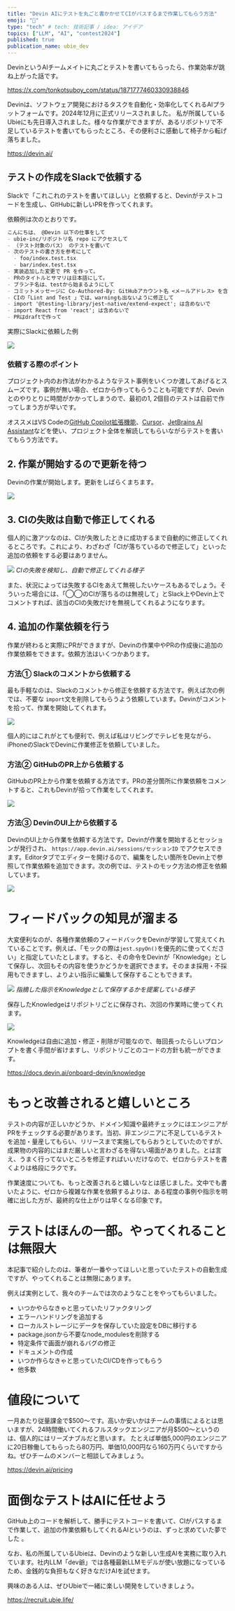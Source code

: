 ```yaml
---
title: "Devin AIにテストを丸ごと書かかせてCIがパスするまで作業してもらう方法"
emoji: "🧪"
type: "tech" # tech: 技術記事 / idea: アイデア
topics: ["LLM", "AI", "contest2024"]
published: true
publication_name: ubie_dev
---
```


DevinというAIチームメイトに丸ごとテストを書いてもらったら、作業効率が跳ね上がった話です。

https://x.com/tonkotsuboy_com/status/1871777460330938846

Devinは、ソフトウェア開発におけるタスクを自動化・効率化してくれるAIプラットフォームです。2024年12月に正式リリースされました。 私が所属しているUbieにも先日導入されました。様々な作業ができますが、あるリポジトリで不足しているテストを書いてもらったところ、その便利さに感動して椅子から転げ落ちました。

https://devin.ai/

## テストの作成をSlackで依頼する

Slackで「これこれのテストを書いてほしい」と依頼すると、Devinがテストコードを生成し、GitHubに新しいPRを作ってくれます。

依頼例は次のとおりです。

```markdown
こんにちは、 @Devin 以下の仕事をして
- ubie-inc/リポジトリ名 repo にアクセスして
- （テスト対象のパス） のテストを書いて
- 次のテストの書き方を参考にして
  - foo/index.test.tsx
  - bar/index.test.tsx
- 実装追加した変更で PR を作って。
- PRのタイトルとサマリは日本語にして。
- ブランチ名は、testから始まるようにして
- コミットメッセージに Co-Authored-By: GitHubアカウント名 <メールアドレス> を含めて
- CIの「Lint and Test 」では、warningも出ないように修正して
- import '@testing-library/jest-native/extend-expect'; は含めないで
- import React from 'react'; は含めないで
- PRはdraftで作って
```

実際にSlackに依頼した例

![](/images/ai-for-test/request-in-slack.png)

### 依頼する際のポイント

プロジェクト内のお作法がわかるようなテスト事例をいくつか渡してあげるとスムーズです。事例が無い場合、ゼロから作ってもらうことも可能ですが、Devinとのやりとりに時間がかかってしまうので、最初の1, 2個目のテストは自前で作ってしまう方が早いです。

オススメはVS Codeの[GitHub Copilot拡張機能](https://marketplace.visualstudio.com/items?itemName=GitHub.copilot)、[Cursor](https://www.cursor.com/)、[JetBrains AI Assistant](https://plugins.jetbrains.com/plugin/22282-jetbrains-ai-assistant)などを使い、プロジェクト全体を解読してもらいながらテストを書いてもらう方法です。

## 2. 作業が開始するので更新を待つ

Devinの作業が開始します。更新をしばらくまちます。

![](/images/ai-for-test/creating.png)


## 3. CIの失敗は自動で修正してくれる

個人的に激アツなのは、CIが失敗したときに成功するまで自動的に修正してくれるところです。これにより、わざわざ「CIが落ちているので修正して」といった追加の依頼をする必要はありません。

![](/images/ai-for-test/fix-ci.png)
*CIの失敗を検知し、自動で修正してくれる様子*


また、状況によっては失敗するCIをあえて無視したいケースもあるでしょう。そういった場合には、「◯◯のCIが落ちるのは無視して」とSlack上やDevin上でコメントすれば、該当のCIの失敗だけを無視してくれるようになります。


## 4. 追加の作業依頼を行う

作業が終わると実際にPRができますが、Devinの作業中やPRの作成後に追加の作業依頼をできます。依頼方法はいくつかあります。

### 方法① Slackのコメントから依頼する

最も手軽なのは、Slackのコメントから修正を依頼する方法です。例えば次の例では、不要な `import`文を削除してもらうよう依頼しています。Devinがコメントを拾って、作業を開始してくれます。

![](/images/ai-for-test/slack-request.png)

個人的にはこれがとても便利で、例えば私はリビングでテレビを見ながら、iPhoneのSlackでDevinに作業修正を依頼していました。

### 方法② GitHubのPR上から依頼する

GitHubのPR上から作業を依頼する方法です。PRの差分箇所に作業依頼をコメントすると、これもDevinが拾って作業をしてくれます。

![](/images/ai-for-test/pr-request.png)


### 方法③ DevinのUI上から依頼する

DevinのUI上から作業を依頼する方法です。Devinが作業を開始するとセッションが発行され、 `https://app.devin.ai/sessions/セッションID` でアクセスできます。Editorタブでエディターを開けるので、編集をしたい箇所をDevin上で参照して作業依頼を追加できます。次の例では、テストのモック方法の修正を依頼しています。

![](/images/ai-for-test/devin-request.png)

# フィードバックの知見が溜まる

大変便利なのが、各種作業依頼のフィードバックをDevinが学習して覚えてくれていることです。例えば、「モックの際は`jest.spyOn()`を優先的に使ってください」と指定していたとします。すると、その命令をDevinが「Knowledge」として保存し、次回もその内容を使うかどうかを選択できます。そのまま採用・不採用もできますし、よりよい指示に編集して保存することもできます。

![](/images/ai-for-test/suggestion-knowledge.png)
*指摘した指示をKnowledgeとして保存するかを提案している様子*

保存したKnowledgeはリポジトリごとに保存され、次回の作業時に使ってくれます。

![](/images/ai-for-test/knowledge.png)

Knowledgeは自由に追加・修正・削除が可能なので、毎回長ったらしいプロンプトを書く手間が省けますし、リポジトリごとのコードの方針も統一ができます。

https://docs.devin.ai/onboard-devin/knowledge


# もっと改善されると嬉しいところ

 テストの内容が正しいかどうか、ドメイン知識や最終チェックにはエンジニアがPRをチェックする必要があります。当初、非エンジニアに不足しているテストを追加・量産してもらい、リリースまで実施してもらおうとしていたのですが、成果物の内容的にはまだ厳しいと言わざるを得ない場面がありました。とは言え、うまく行ってないところを修正すればいいだけなので、ゼロからテストを書くよりは格段にラクです。


作業速度についても、もっと改善されると嬉しいなとは感じました。文中でも書いたように、ゼロから複雑な作業を依頼するよりは、ある程度の事例や指示を明確に出した方が、最終的な仕上がりは早くなる印象です。

# テストはほんの一部。やってくれることは無限大

本記事で紹介したのは、筆者が一番やってほしいと思っていたテストの自動生成ですが、やってくれることは無限にあります。

例えば実例として、我々のチームでは次のようなことをやってもらいました。

- いつかやらなきゃと思っていたリファクタリング
- エラーハンドリングを追加する
- ローカルストレージにデータを保存していた設定をDBに移行する
- package.jsonから不要なnode_modulesを削除する
- 特定条件で画面が崩れるバグの修正
- ドキュメントの作成
- いつか作らなきゃと思っていたCI/CDを作ってもらう
- 他多数

# 値段について

一月あたり従量課金で\$500〜です。高いか安いかはチームの事情によるとは思いますが、24時間働いてくれるフルスタックエンジニアが月\$500〜というのは、個人的にはリーズナブルだと思います。 たとえば単価5,000円のエンジニアに20日稼働してもらったら80万円、単価10,000円なら160万円くらいですからね。ぜひチームのメンバーと相談してみましょう。

https://devin.ai/pricing

# 面倒なテストはAIに任せよう

GitHub上のコードを解析して、勝手にテストコードを書いて、CIがパスするまで作業して、追加の作業依頼もしてくれるAIというのは、ずっと求めていた夢でした 。

なお、私の所属しているUbieは、Devinのような新しい生成AIを実務に取り入れています。社内LLM「dev爺」では各種最新LLMモデルが使い放題になっているため、金銭的な負担もなく好きなだけAIを試せます。

興味のある人は、ぜひUbieで一緒に楽しい開発をしていきましょう。

https://recruit.ubie.life/

